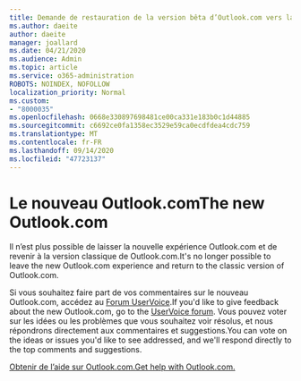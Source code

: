 ```yaml
---
title: Demande de restauration de la version bêta d’Outlook.com vers la Outlook.com classique
ms.author: daeite
author: daeite
manager: joallard
ms.date: 04/21/2020
ms.audience: Admin
ms.topic: article
ms.service: o365-administration
ROBOTS: NOINDEX, NOFOLLOW
localization_priority: Normal
ms.custom:
- "8000035"
ms.openlocfilehash: 0668e330897698481ce00ca331e183b0c1d44885
ms.sourcegitcommit: c6692ce0fa1358ec3529e59ca0ecdfdea4cdc759
ms.translationtype: MT
ms.contentlocale: fr-FR
ms.lasthandoff: 09/14/2020
ms.locfileid: "47723137"
---
```

# <a name="the-new-outlookcom"></a><span data-ttu-id="396f8-102">Le nouveau Outlook.com</span><span class="sxs-lookup"><span data-stu-id="396f8-102">The new Outlook.com</span></span>

<span data-ttu-id="396f8-103">Il n’est plus possible de laisser la nouvelle expérience Outlook.com et de revenir à la version classique de Outlook.com.</span><span class="sxs-lookup"><span data-stu-id="396f8-103">It's no longer possible to leave the new Outlook.com experience and return to the classic version of Outlook.com.</span></span>

<span data-ttu-id="396f8-104">Si vous souhaitez faire part de vos commentaires sur le nouveau Outlook.com, accédez au [Forum UserVoice](https://go.microsoft.com/fwlink/p/?linkid=851599).</span><span class="sxs-lookup"><span data-stu-id="396f8-104">If you'd like to give feedback about the new Outlook.com, go to the [UserVoice forum](https://go.microsoft.com/fwlink/p/?linkid=851599).</span></span> <span data-ttu-id="396f8-105">Vous pouvez voter sur les idées ou les problèmes que vous souhaitez voir résolus, et nous répondrons directement aux commentaires et suggestions.</span><span class="sxs-lookup"><span data-stu-id="396f8-105">You can vote on the ideas or issues you'd like to see addressed, and we'll respond directly to the top comments and suggestions.</span></span>

[<span data-ttu-id="396f8-106">Obtenir de l’aide sur Outlook.com.</span><span class="sxs-lookup"><span data-stu-id="396f8-106">Get help with Outlook.com.</span></span>](https://support.office.com/article/40676ad0-c831-45ac-a023-5be633be798d?wt.mc_id=Office_Outlook_com_Alchemy)